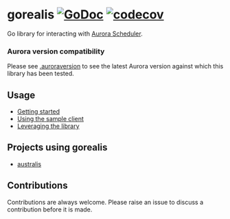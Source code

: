 # gorealis [![GoDoc](https://godoc.org/github.com/aurora-scheduler/gorealis?status.svg)](https://godoc.org/github.com/aurora-scheduler/gorealis) [![codecov](https://codecov.io/gh/aurora-scheduler/gorealis/branch/master/graph/badge.svg)](https://codecov.io/gh/aurora-scheduler/gorealis/branch/master)

Go library for interacting with [Aurora Scheduler](https://github.com/aurora-scheduler/aurora).

### Aurora version compatibility
Please see [.auroraversion](./.auroraversion) to see the latest Aurora version against which this
library has been tested.

## Usage

* [Getting started](docs/getting-started.md)
* [Using the sample client](docs/using-the-sample-client.md)
* [Leveraging the library](docs/leveraging-the-library.md)

## Projects using gorealis

* [australis](https://github.com/aurora-scheduler/australis)

## Contributions
Contributions are always welcome. Please raise an issue to discuss a contribution before it is made.


